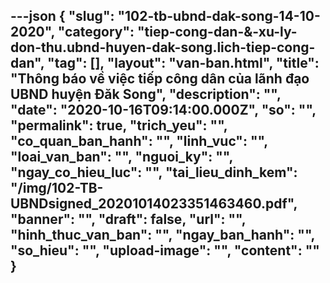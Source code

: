 ---json
{
    "slug": "102-tb-ubnd-dak-song-14-10-2020",
    "category": "tiep-cong-dan-&-xu-ly-don-thu.ubnd-huyen-dak-song.lich-tiep-cong-dan",
    "tag": [],
    "layout": "van-ban.html",
    "title": "Thông báo về việc tiếp công dân của lãnh đạo UBND huyện Đăk Song",
    "description": "",
    "date": "2020-10-16T09:14:00.000Z",
    "so": "",
    "permalink": true,
    "trich_yeu": "",
    "co_quan_ban_hanh": "",
    "linh_vuc": "",
    "loai_van_ban": "",
    "nguoi_ky": "",
    "ngay_co_hieu_luc": "",
    "tai_lieu_dinh_kem": "/img/102-TB-UBNDsigned_20201014023351463460.pdf",
    "banner": "",
    "draft": false,
    "url": "",
    "hinh_thuc_van_ban": "",
    "ngay_ban_hanh": "",
    "so_hieu": "",
    "upload-image": "",
    "__content__": ""
}
---
